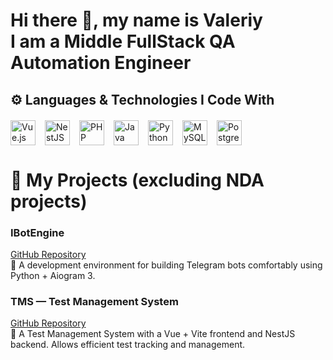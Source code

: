 <h1>Hi there 👋, my name is Valeriy<br>I am a Middle FullStack QA Automation Engineer</h1>

<h2>⚙️ Languages & Technologies I Code With</h2>

<div style="display: flex; flex-wrap: wrap; gap: 15px; margin: 20px 0;">
  <img src="https://cdn.jsdelivr.net/gh/devicons/devicon/icons/vuejs/vuejs-original.svg" alt="Vue.js" width="40" height="40"/>
  <img src="https://upload.wikimedia.org/wikipedia/commons/a/a8/NestJS.svg" alt="NestJS" width="40" height="40"/>
  <img src="https://cdn.jsdelivr.net/gh/devicons/devicon/icons/php/php-original.svg" alt="PHP" width="40" height="40"/>
  <img src="https://cdn.jsdelivr.net/gh/devicons/devicon/icons/java/java-original.svg" alt="Java" width="40" height="40"/>
  <img src="https://cdn.jsdelivr.net/gh/devicons/devicon/icons/python/python-original.svg" alt="Python" width="40" height="40"/>
  <img src="https://cdn.jsdelivr.net/gh/devicons/devicon/icons/mysql/mysql-original.svg" alt="MySQL" width="40" height="40"/>
  <img src="https://upload.wikimedia.org/wikipedia/commons/2/29/Postgresql_elephant.svg" alt="PostgreSQL" width="40" height="40"/>
</div>

<h1>💼 My Projects (excluding NDA projects)</h1>

<div style="max-width: 700px; margin: 20px 0; text-align: left;">
  
  <h3>IBotEngine</h3>
  <p>
    <a href="https://github.com/2tmirleid/IBotEngine">GitHub Repository</a><br>
    🤖 A development environment for building Telegram bots comfortably using Python + Aiogram 3.
  </p>

  <h3>TMS — Test Management System</h3>
  <p>
    <a href="https://github.com/2tmirleid/tms">GitHub Repository</a><br>
    🚀 A Test Management System with a Vue + Vite frontend and NestJS backend. Allows efficient test tracking and management.
  </p>

</div>
